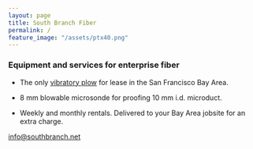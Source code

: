 ```yaml
---
layout: page
title: South Branch Fiber
permalink: /
feature_image: "/assets/ptx40.png"
---
```


### Equipment and services for enterprise fiber

* The only [vibratory plow](/equipment/ptx40) for lease in the San Francisco Bay Area.

* 8 mm blowable microsonde for proofing 10 mm i.d. microduct.

* Weekly and monthly rentals. Delivered to your Bay Area jobsite for an extra charge.

[info@southbranch.net](mailto:info@southbranch.net)
